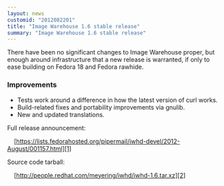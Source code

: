 ```yaml
---
layout: news
customid: "2012082201"
title: "Image Warehouse 1.6 stable release"
summary: "Image Warehouse 1.6 stable release"
---
```

There have been no significant changes to Image Warehouse proper, but enough
around infrastructure that a new release is warranted, if only to ease building
on Fedora 18 and Fedora rawhide.

### Improvements

* Tests work around a difference in how the latest version of curl works.
* Build-related fixes and portability improvements via gnulib.
* New and updated translations.

Full release announcement:

&nbsp;&nbsp;&nbsp;&nbsp;[https://lists.fedorahosted.org/pipermail/iwhd-devel/2012-August/001157.html][1]

Source code tarball:

&nbsp;&nbsp;&nbsp;&nbsp;[http://people.redhat.com/meyering/iwhd/iwhd-1.6.tar.xz][2]

[1]: https://lists.fedorahosted.org/pipermail/iwhd-devel/2012-August/001157.html "Image Warehouse 1.6 release announcement"
[2]: http://people.redhat.com/meyering/iwhd/iwhd-1.6.tar.xz "Source tarball for Image Warehouse"

